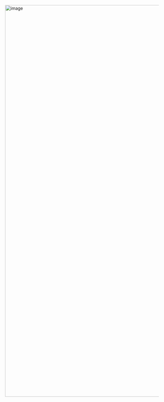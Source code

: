 <img width="719" height="1280" alt="image" src="https://github.com/user-attachments/assets/1968e650-0f0b-4cbf-919e-4b4f83b7a870" />
